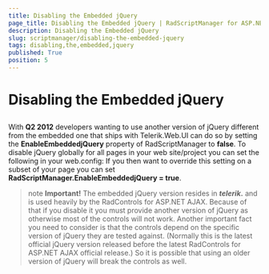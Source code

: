 ```yaml
---
title: Disabling the Embedded jQuery
page_title: Disabling the Embedded jQuery | RadScriptManager for ASP.NET AJAX Documentation
description: Disabling the Embedded jQuery
slug: scriptmanager/disabling-the-embedded-jquery
tags: disabling,the,embedded,jquery
published: True
position: 5
---
```


# Disabling the Embedded jQuery



## 

With **Q2 2012** developers wanting to use another version of jQuery different from the embedded one that ships with Telerik.Web.UI can do so by setting the **EnableEmbeddedjQuery** property of RadScriptManager to **false**. To disable jQuery globally for all pages in your web site/project you can set the following **<appSetting/>** in your web.config: <add key=”Telerik.ScriptManager.EnableEmbeddedjQuery” value=”false” /> If you then want to override this setting on a subset of your page you can set **RadScriptManager.EnableEmbeddedjQuery = true**.

>note  **Important!** 
>The embedded jQuery version resides in **$telerik.$** and is used heavily by the RadControls for ASP.NET AJAX. Because of that if you disable it you must provide another version of jQuery as otherwise most of the controls will not work. Another important fact you need to consider is that the controls depend on the specific version of jQuery they are tested against. (Normally this is the latest official jQuery version released before the latest RadControls for ASP.NET AJAX official release.) So it is possible that using an older version of jQuery will break the controls as well.
>

